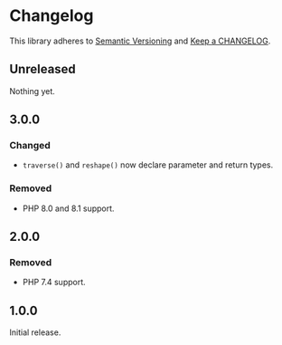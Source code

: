 # Changelog

This library adheres to [Semantic Versioning](https://semver.org/) and [Keep a CHANGELOG](https://keepachangelog.com/en/1.0.0/).

## Unreleased

Nothing yet.

## 3.0.0

### Changed

- `traverse()` and `reshape()` now declare parameter and return types.

### Removed

- PHP 8.0 and 8.1 support.

## 2.0.0

### Removed

- PHP 7.4 support.

## 1.0.0

Initial release.
